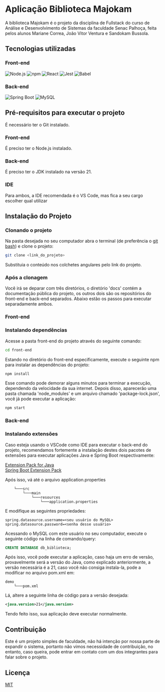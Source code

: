 # Aplicação Biblioteca Majokam

A biblioteca Majokam é o projeto da disciplina de Fullstack do curso de Análise e Desenvolvimento de Sistemas da faculdade Senac Palhoça, feita pelos alunos Mariane Correa, João Vitor Ventura e Sandokam Bussola.

## Tecnologias utilizadas

### Front-end
![Node.js](https://img.shields.io/badge/Node%20js-339933?style=for-the-badge&logo=nodedotjs&logoColor=white)
![npm](https://img.shields.io/badge/npm-CB3837?style=for-the-badge&logo=npm&logoColor=white)
![React](https://img.shields.io/badge/React-20232A?style=for-the-badge&logo=react&logoColor=61DAFB)
![Jest](https://img.shields.io/badge/Jest-C21325?style=for-the-badge&logo=jest&logoColor=white)
![Babel](https://img.shields.io/badge/Babel-F9DC3E?style=for-the-badge&logo=babel&logoColor=white)

### Back-end
![Spring Boot](https://img.shields.io/badge/Spring_Boot-6DB33F?style=for-the-badge&logo=spring-boot&logoColor=white)
![MySQL](https://img.shields.io/badge/MySQL-005C84?style=for-the-badge&logo=mysql&logoColor=white)

## Pré-requisitos para executar o projeto
É necessário ter o Git instalado.
### Front-end
É preciso ter o Node.js instalado.

### Back-end
É preciso ter o JDK instalado na versão 21.

### IDE
Para ambos, a IDE recomendada é o VS Code, mas fica a seu cargo escolher qual utilizar

## Instalação do Projeto
### Clonando o projeto
Na pasta desejada no seu computador abra o terminal (de preferência o [git bash](https://git-scm.com/downloads)) e clone o projeto:

```bash
git clone <link_do_projeto>
```
Substituia o conteúdo nos colchetes angulares pelo link do projeto.
### Após a clonagem
Você irá se deparar com três diretórios, o diretório 'docs' contém a documentação pública do projeto, os outros dois são os repositórios do front-end e back-end separados. Abaixo estão os passos para executar separadamente ambos.
### Front-end
### Instalando dependências
Acesse a pasta front-end do projeto através do seguinte comando:
```bash
cd front-end
```
Estando no diretório do front-end especificamente, execute o seguinte npm para instalar as dependências do projeto:
```bash
npm install
```
Esse comando pode demorar alguns minutos para terminar a execução, dependendo da velocidade da sua internet. Depois disso, aparecerão uma pasta chamada 'node_modules' e um arquivo chamado 'package-lock.json', você já pode executar a aplicação:
```bash
npm start
```
### Back-end
### Instalando extensões
Caso esteja usando o VSCode como IDE para executar o back-end do projeto, recomendamos fortemente a instalação destes dois pacotes de extensões para executar aplicações Java e Spring Boot respectivamente:

[Extension Pack for Java](https://marketplace.visualstudio.com/items?itemName=vscjava.vscode-java-pack)
<br>
[Spring Boot Extension Pack](https://marketplace.visualstudio.com/items?itemName=vmware.vscode-boot-dev-pack)

Após isso, vá até o arquivo application.properties
~~~shell
    └───src
        └───main
            └───resources
                └───application.properties
~~~
E modifique as seguintes propriedades:
~~~properties
spring.datasource.username=<seu usuário do MySQL>
spring.datasource.password=<senha desse usuário>
~~~
Acessando o MySQL com este usuário no seu computador, execute o seguinte código na linha de comando/query:
~~~SQL
CREATE DATABASE db_biblioteca;
~~~
Após isso, você pode executar a aplicação, caso haja um erro de versão, provavelmente será a versão do Java, como explicado anteriormente, a versão necessária é a 21, caso você não consiga instala-la, pode a modificar no arquivo pom.xml em:
~~~shell
demo
    └───pom.xml
~~~
Lá, altere a seguinte linha de código para a versão desejada:
~~~xml
<java.version>21</java.version>
~~~
Tendo feito isso, sua aplicação deve executar normalmente.
## Contribuição

Este é um projeto simples de faculdade, não há intenção por nossa parte de expandir o sistema, portanto não vimos necessidade de contribuição, no entanto, caso queira, pode entrar em contato com um dos integrantes para falar sobre o projeto.

## Licença

[MIT](https://choosealicense.com/licenses/mit/)

